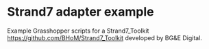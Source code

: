 # Strand7 adapter example

Example Grasshopper scripts for a Strand7_Toolkit https://github.com/BHoM/Strand7_Toolkit developed by BG&E Digital.
